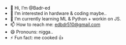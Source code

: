 - 👋 Hi, I’m @Badr-ed
- 👀 I’m interested in hardware & coding maybe..
- 🌱 I’m currently learning ML & Python + workin on JS.
- 📫 How to reach me: edbdr510@gmail.com
- 😄 Pronouns: nigga..
- ⚡ Fun fact: me cooked 👍

<!---
Bader-ed/Bader-ed is a ✨ special ✨ repository because its `README.md` (this file) appears on your GitHub profile.
You can click the Preview link to take a look at your changes.
--->
